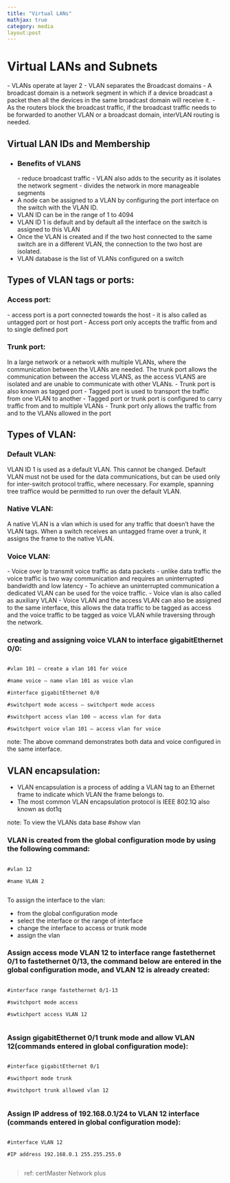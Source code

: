 ```yaml
---
title: "Virtual LANs"
mathjax: true
category: media
layout:post
---
```

<h1>Virtual LANs and Subnets</h1>
- VLANs operate at layer 2
- VLAN separates the Broadcast domains
- A broadcast domain is a network segment in which if a device broadcast a packet then all the devices in the same broadcast domain will receive it.
- As the routers block the broadcast traffic, if the broadcast traffic needs to be forwarded to another VLAN or a broadcast domain, interVLAN routing is needed.

<h2>Virtual LAN IDs and Membership</h2>

- <h3>Benefits of VLANS</h3>
    - reduce broadcast traffic
    - VLAN also adds to the security as it isolates the network segment
    - divides the network in more manageable segments
- A node can be assigned to a VLAN by configuring the port interface on the switch with the VLAN ID.
- VLAN ID can be in the range of 1 to 4094
- VLAN ID 1 is default and by default all the interface on the switch is assigned to this VLAN
- Once the VLAN is created and if the two host connected to the same switch are in a different VLAN, the connection to the two host are isolated.
- VLAN database is the list of VLANs configured on a switch


<h2>Types of VLAN tags or ports: </h2>

<h3>Access port:</h3>
- access port is a port connected towards the host
- it is also called as untagged port or host port
- Access port only accepts the traffic from and to single defined port

<h3>Trunk port:</h3>
In a large network or a network with multiple VLANs, where the communication between the VLANs are needed. The trunk port allows the communication between the access VLANS, as the access VLANS are isolated and are unable to communicate with other VLANs.
- Trunk port is also known as tagged port
- Tagged port is used to transport the traffic from one VLAN to another
- Tagged port or trunk port is configured to carry traffic from and to multiple VLANs
- Trunk port only allows the traffic from and to the VLANs allowed in the port

<h2>Types of VLAN:</h2>
<h3>Default VLAN:</h3>

VLAN ID 1 is used as a default VLAN. This cannot be changed. Default VLAN must not be used for the data communications, but can be used only for inter-switch protocol traffic, where necessary. For example, spanning tree traffice would be permitted to run over the default VLAN.

<h3>Native VLAN:</h3>

A native VLAN is a vlan which is used for any traffic that doesn’t have the VLAN tags. When a switch receives an untagged frame over a trunk, it assigns the frame to the native VLAN. 

<h3>Voice VLAN:</h3>
- Voice over Ip transmit voice traffic as data packets
- unlike data traffic the voice traffic is two way communication and requires an uninterrupted bandwidth and low latency
- To achieve an uninterrupted communication a dedicated VLAN can be used for the voice traffic.
- Voice vlan is also called as auxiliary VLAN
- Voice VLAN and the access VLAN can also be assigned to the same interface, this allows the data traffic to be tagged as access and the voice traffic to be tagged as voice VLAN while traversing through the network.

<h3>creating and assigning voice VLAN to interface gigabitEthernet 0/0:</h3>
<code>
#vlan 101 — create a vlan 101 for voice<br>
#name voice — name vlan 101 as voice vlan<br>
#interface gigabitEthernet 0/0<br>
#switchport mode access — switchport mode access<br>
#switchport access vlan 100 — access vlan for data <br>
#switchport voice vlan 101 — access vlan for voice <br>
</code>
note: The above command demonstrates both data and voice configured in the same interface.



<h2>VLAN encapsulation:</h2>

- VLAN encapsulation is a process of adding a VLAN tag to an Ethernet frame to indicate which VLAN the frame belongs to.
- The most common VLAN encapsulation protocol is IEEE 802.1Q also known as dot1q


note: To view the VLANs data base #show vlan 

<h3>VLAN is created from the global configuration mode by using the following command:</h3>

<code> 
#vlan 12 <br>
#name VLAN 2<br>
</code>

To assign the interface to the vlan:
- from the global configuration mode
- select the interface or the range of interface
- change the interface to access or trunk mode
- assign the vlan

<h3>Assign access mode VLAN 12 to interface range fastethernet 0/1 to fastethernet 0/13,  the command below are entered in the global configuration mode, and VLAN 12 is already created:</h3>
<code>
#interface range fastethernet 0/1-13 <br>
#switchport mode access<br>
#swtichport access VLAN 12<br>
</code>

<h3>Assign gigabitEthernet 0/1 trunk mode and allow VLAN 12(commands entered in global configuration mode):</h3>
<code>
#interface gigabitEthernet 0/1<br>
#swithport mode trunk<br>
#switchport trunk allowed vlan 12<br>
</code>

<h3>Assign IP address of 192.168.0.1/24 to VLAN 12 interface (commands entered in global configuration mode):</h3>
<code>
#interface VLAN 12<br>
#IP address 192.168.0.1 255.255.255.0<br>
</code>


>ref: certMaster Network plus